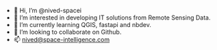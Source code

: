 - 👋 Hi, I’m @nived-spacei
- 👀 I’m interested in developing IT solutions from Remote Sensing Data.
- 🌱 I’m currently learning QGIS, fastapi and nbdev.
- 💞️ I’m looking to collaborate on Github.
- 📫 nived@space-intelligence.com

<!---
nived-spacei/nived-spacei is a ✨ special ✨ repository because its `README.md` (this file) appears on your GitHub profile.
You can click the Preview link to take a look at your changes.
--->
